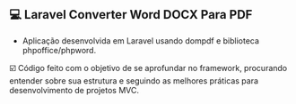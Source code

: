 ## 💻 Laravel Converter Word DOCX Para PDF

- Aplicação desenvolvida em Laravel usando dompdf e biblioteca phpoffice/phpword.

☑️ Código feito com o objetivo de se aprofundar no framework, procurando entender sobre sua estrutura e seguindo as melhores práticas para desenvolvimento de projetos MVC.
